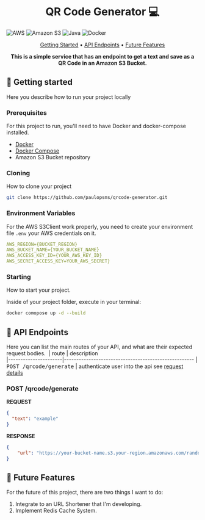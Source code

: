 <h1 align="center" style="font-weight: bold;">QR Code Generator 💻</h1>

![AWS](https://img.shields.io/badge/AWS-%23FF9900.svg?style=for-the-badge&logo=amazon-aws&logoColor=white)
![Amazon S3](https://img.shields.io/badge/Amazon%20S3-FF9900?style=for-the-badge&logo=amazons3&logoColor=white)
![Java](https://img.shields.io/badge/java-%23ED8B00.svg?style=for-the-badge&logo=openjdk&logoColor=white)
![Docker](https://img.shields.io/badge/docker-%230db7ed.svg?style=for-the-badge&logo=docker&logoColor=white)


<p align="center">
 <a href="#started">Getting Started</a> • 
  <a href="#routes">API Endpoints</a> •
 <a href="#future">Future Features</a>
</p>

<p align="center">
  <b>This is a simple service that has an endpoint to get a text and save as a QR Code in an Amazon S3 Bucket.</b>
</p>

<h2 id="started">🚀 Getting started</h2>

Here you describe how to run your project locally

<h3>Prerequisites</h3>

For this project to run, you'll need to have Docker and docker-compose installed.

- [Docker](https://docs.docker.com/engine/install)
- [Docker Compose](https://docs.docker.com/compose/install)
- Amazon S3 Bucket repository

<h3>Cloning</h3>

How to clone your project

```bash
git clone https://github.com/paulopsms/qrcode-generator.git
```

<h3> Environment Variables</h2>

For the AWS S3Client work properly, you need to create your environment file `.env` your AWS credentials on it.

```yaml
AWS_REGION={BUCKET_REGION}
AWS_BUCKET_NAME={YOUR_BUCKET_NAME}
AWS_ACCESS_KEY_ID={YOUR_AWS_KEY_ID}
AWS_SECRET_ACCESS_KEY=YOUR_AWS_SECRET}
```

<h3>Starting</h3>

How to start your project.

Inside of your project folder, execute in your terminal:

```bash
docker comopose up -d --build
``````

<h2 id="routes">📍 API Endpoints</h2>

Here you can list the main routes of your API, and what are their expected request bodies.
​
| route               | description                                          
|----------------------|-----------------------------------------------------
| <kbd>POST /qrcode/generate</kbd>     | authenticate user into the api see [request details](#post-auth-detail)

<h3 id="post-auth-detail">POST /qrcode/generate</h3>

**REQUEST**
```json
{
  "text": "example"
}
```

**RESPONSE**
```json
{
    "url": "https://your-bucket-name.s3.your-region.amazonaws.com/random-uuid-generated"
}
```

<h2 id="future">🚀 Future Features</h2>

For the future of this project, there are two things I want to do:

1. Integrate to an URL Shortener that I'm developing.
2. Implement Redis Cache System.

